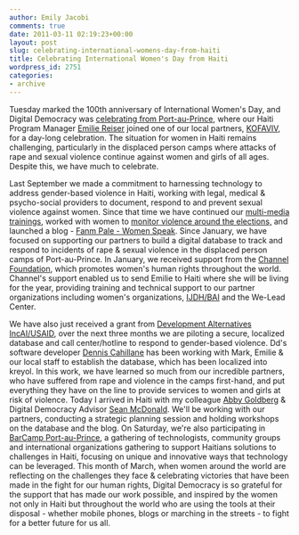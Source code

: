 ```yaml
---
author: Emily Jacobi
comments: true
date: 2011-03-11 02:19:23+00:00
layout: post
slug: celebrating-international-womens-day-from-haiti
title: Celebrating International Women's Day from Haiti
wordpress_id: 2751
categories:
- archive
---
```


Tuesday marked the 100th anniversary of International Women's Day, and Digital Democracy was [celebrating from Port-au-Prince](http://www.flickr.com/photos/digitaldemocracy/sets/72157626225210908/), where our Haiti Program Manager [Emilie Reiser](http://twitter.com/emreiser) joined one of our local partners, [KOFAVIV](http://kofaviv.org), for a day-long celebration.
The situation for women in Haiti remains challenging, particularly in the displaced person camps where attacks of rape and sexual violence continue against women and girls of all ages. Despite this, we have much to celebrate.

Last September we made a commitment to harnessing technology to address gender-based violence in Haiti, working with legal, medical & psycho-social providers to document, respond to and prevent sexual violence against women. Since that time we have continued our [multi-media trainings](http://www.flickr.com/photos/digitaldemocracy), worked with women to [monitor violence around the elections,](http://digital-democracy.org/2010/11/01/democracy-in-haiti-dd-workshop-with-haitian-women-in-port-au-prince-to-prepare-for-november-elections/) and launched a blog - [Fanm Pale - Women Speak](http://fanmpale.blogspot.com/).
Since January, we have focused on supporting our partners to build a digital database to track and respond to incidents of rape & sexual violence in the displaced person camps of Port-au-Prince. In January, we received support from the [Channel Foundation](http://www.channelfoundation.org/dd.html), which promotes women's human rights throughout the world. Channel's support enabled us to send Emilie to Haiti where she will be living for the year, providing training and technical support to our partner organizations including women's organizations, [IJDH/BAI](http://ijdh.org/) and the We-Lead Center.

We have also just received a grant from [Development Alternatives IncAI/USAID](http://www.dai.com/), over the next three months we are piloting a secure, localized database and call center/hotline to respond to gender-based violence. Dd's software developer [Dennis Cahillane](http://twitter.com/LinuxFan2718) has been working with Mark, Emilie & our local staff to establish the database, which has been localized into kreyol.
In this work, we have learned so much from our incredible partners, who have suffered from rape and violence in the camps first-hand, and put everything they have on the line to provide services to women and girls at risk of violence.
Today I arrived in Haiti with my colleague [Abby Goldberg](http://twitter.com/digiabby) & Digital Democracy Advisor [Sean McDonald](http://twitter.com/mcdapper). We'll be working with our partners, conducting a strategic planning session and holding workshops on the database and the blog. On Saturday, we're also participating in [BarCamp Port-au-Prince](http://http://loudandclearhaiti.wordpress.com/), a gathering of technologists, community groups and international organizations gathering to support Haitians solutions to challenges in Haiti, focusing on unique and innovative ways that technology can be leveraged.
This month of March, when women around the world are reflecting on the challenges they face & celebrating victories that have been made in the fight for our human rights, Digital Democracy is so grateful for the support that has made our work possible, and inspired by the women not only in Haiti but throughout the world who are using the tools at their disposal - whether mobile phones, blogs or marching in the streets - to fight for a better future for us all.
